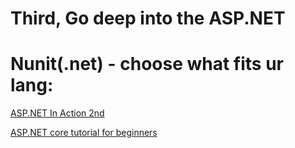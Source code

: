 # Third, Go deep into the ASP.NET


# Nunit(.net) - choose what fits ur lang:

[ASP.NET In Action 2nd](https://cloudflare-ipfs.com/ipfs/bafykbzaced65tvnyxvull7f7rlexauhkurjyv7pjorvv4kor4mviyprzopnnw?filename=Andrew%20Lock%20-%20ASP.NET%20Core%20in%20Action-Manning%20Publications%20%282021%29.pdf) 


[ASP.NET core tutorial for beginners](https://www.youtube.com/playlist?list=PL6n9fhu94yhVkdrusLaQsfERmL_Jh4XmU) 


